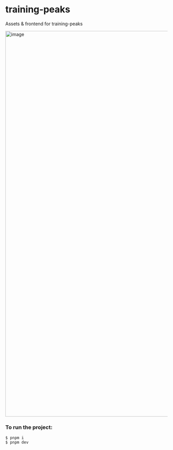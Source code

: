 # training-peaks
Assets &amp; frontend for training-peaks

<img width="1200" alt="image" src="https://user-images.githubusercontent.com/47056812/232514725-1689760b-a3e5-453c-81f5-465fd08bc518.png">


### To run the project:
```
$ pnpm i 
$ pnpm dev
```
